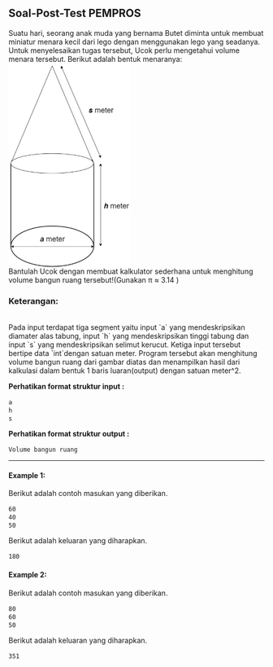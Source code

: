 ## Soal-Post-Test PEMPROS

Suatu hari, seorang anak muda yang bernama Butet diminta untuk membuat miniatur menara kecil dari lego dengan menggunakan lego yang seadanya. Untuk menyelesaikan tugas tersebut, Ucok perlu mengetahui volume menara tersebut. Berikut adalah bentuk menaranya: <br>
<img src="https://github.com/danismg/Soal-Pre-Test/blob/main/img/Img_post-test_PEMPROS.png" align="center" height="400" >
<br>
Bantulah Ucok dengan membuat kalkulator sederhana untuk menghitung volume bangun ruang tersebut!(Gunakan π ≈ 3.14 )

### Keterangan:
<br>
Pada input terdapat tiga segment yaitu input `a` yang mendeskripsikan diamater alas tabung, input `h` yang mendeskripsikan tinggi tabung dan input `s` yang mendeskripsikan selimut kerucut. Ketiga input tersebut bertipe data `int`dengan satuan meter. Program tersebut akan menghitung volume bangun ruang dari gambar diatas dan menampilkan hasil dari kalkulasi dalam bentuk 1 baris luaran(output) dengan satuan meter^2.
<br>

**Perhatikan format struktur input :**

```
a
h
s

```

**Perhatikan format struktur output :**
```
Volume bangun ruang

```

<hr>

#### Example 1:

Berikut adalah contoh masukan yang diberikan.

```
60
40
50

```

Berikut adalah keluaran yang diharapkan.

```
180

```


#### Example 2:

Berikut adalah contoh masukan yang diberikan.

```
80
60
50

```

Berikut adalah keluaran yang diharapkan.

```
351

```
